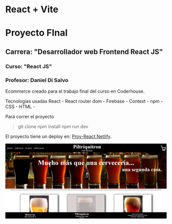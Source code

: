 # React + Vite
# Proyecto FInal
## Carrera: "Desarrollador web Frontend React JS"
### Curso: "React JS"
### Profesor: Daniel Di Salvo


Ecommerce creado para el trabajo final del curso en Coderhouse.

Tecnologías usadas React - React router dom - Firebase - Context - npm - CSS - HTML - 

Para correr el proyecto

> git clone
> npm install
> npm run dev

 El proyecto tiene un deploy en: [Proy-React Netlify](https://app.netlify.com/sites/ecommerce-react-pf-coderhouse/overview).

 ![Captura de pantalla de vista inicial del proyecto](./public/imgReadme.png)
